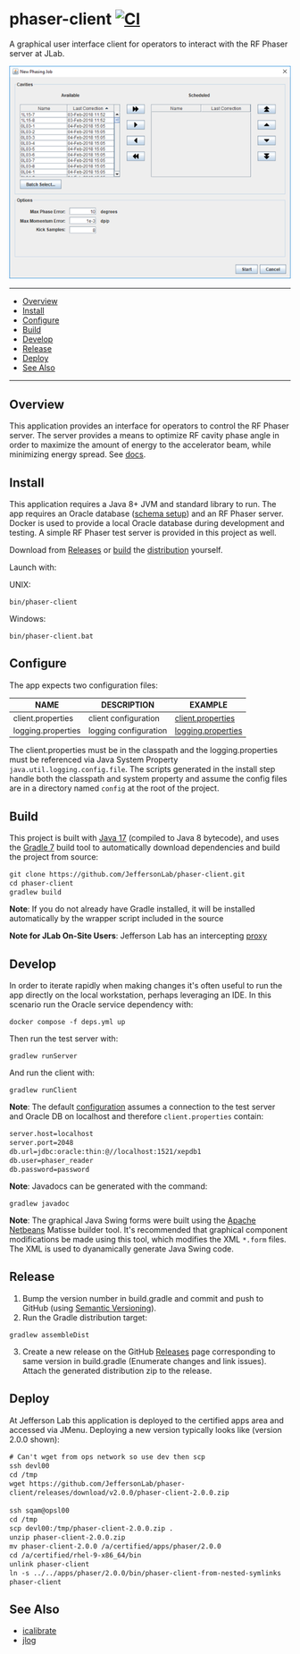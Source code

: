 # phaser-client [![CI](https://github.com/JeffersonLab/phaser-client/actions/workflows/ci.yml/badge.svg)](https://github.com/JeffersonLab/phaser-client/actions/workflows/ci.yml)
A graphical user interface client for operators to interact with the RF Phaser server at JLab.

![Screenshot](https://raw.githubusercontent.com/JeffersonLab/phaser-client/main/Screenshot.png)

---
- [Overview](https://github.com/JeffersonLab/phaser-client#overview)
- [Install](https://github.com/JeffersonLab/phaser-client#install)
- [Configure](https://github.com/JeffersonLab/phaser-client#configure)
- [Build](https://github.com/JeffersonLab/phaser-client#build)
- [Develop](https://github.com/JeffersonLab/phaser-client#develop)
- [Release](https://github.com/JeffersonLab/phaser-client#release)
- [Deploy](https://github.com/JeffersonLab/phaser-client#deploy)
- [See Also](https://github.com/JeffersonLab/phaser-client#see-also)  
---

## Overview
This application provides an interface for operators to control the RF Phaser server.  The server provides a means to optimize RF cavity phase angle in order to maximize the amount of energy to the accelerator beam, while minimizing energy spread.  See [docs](https://github.com/JeffersonLab/phaser-client/tree/main/doc).

## Install
This application requires a Java 8+ JVM and standard library to run.  The app requires an Oracle database ([schema setup](https://github.com/JeffersonLab/phaser-client/tree/main/docker/oracle/setup)) and an RF Phaser server.  Docker is used to provide a local Oracle database during development and testing.  A simple RF Phaser test server is provided in this project as well.

Download from [Releases](https://github.com/JeffersonLab/phaser-client/releases) or [build](https://github.com/JeffersonLab/phaser-client#build) the [distribution](https://github.com/JeffersonLab/phaser-client#release) yourself.

Launch with:

UNIX:
```
bin/phaser-client
```
Windows:
```
bin/phaser-client.bat
```

## Configure
The app expects two configuration files:

| NAME                | DESCRIPTION           | EXAMPLE                                                                                                    |
|---------------------|-----------------------|------------------------------------------------------------------------------------------------------------|
| client.properties   | client configuration  | [client.properties](https://github.com/JeffersonLab/phaser-client/blob/main/config/client.properties)      |
| logging.properties  | logging configuration | [logging.properties](https://github.com/JeffersonLab/phaser-client/blob/main/config/logging.properties)    | 

The client.properties must be in the classpath and the logging.properties must be referenced via Java System Property `java.util.logging.config.file`.  The scripts generated in the install step handle both the classpath and system property and assume the config files are in a directory named `config` at the root of the project.

## Build
This project is built with [Java 17](https://adoptium.net/) (compiled to Java 8 bytecode), and uses the [Gradle 7](https://gradle.org/) build tool to automatically download dependencies and build the project from source:

```
git clone https://github.com/JeffersonLab/phaser-client.git
cd phaser-client
gradlew build
```

**Note**: If you do not already have Gradle installed, it will be installed automatically by the wrapper script included in the source

**Note for JLab On-Site Users**: Jefferson Lab has an intercepting [proxy](https://gist.github.com/slominskir/92c25a033db93a90184a5994e71d0b78)

## Develop
In order to iterate rapidly when making changes it's often useful to run the app directly on the local workstation, perhaps leveraging an IDE.  In this scenario run the Oracle service dependency with:
```
docker compose -f deps.yml up
```

Then run the test server with:
```
gradlew runServer
```
And run the client with:
```
gradlew runClient
```

**Note**: The default [configuration](https://github.com/JeffersonLab/phaser-client#configure) assumes a connection to the test server and Oracle DB on localhost and therefore `client.properties` contain:
```
server.host=localhost
server.port=2048
db.url=jdbc:oracle:thin:@//localhost:1521/xepdb1
db.user=phaser_reader
db.password=password
```

**Note**: Javadocs can be generated with the command:
```
gradlew javadoc
```

**Note**: The graphical Java Swing forms were built using the [Apache Netbeans](https://netbeans.apache.org/) Matisse builder tool.  It's recommended that graphical component modifications be made using this tool, which modifies the XML `*.form` files.  The XML is used to dyanamically generate Java Swing code.  

## Release
1. Bump the version number in build.gradle and commit and push to GitHub (using [Semantic Versioning](https://semver.org/)).
1. Run the Gradle distribution target:
```
gradlew assembleDist
```
3. Create a new release on the GitHub [Releases](https://github.com/JeffersonLab/phaser-client/releases) page corresponding to same version in build.gradle (Enumerate changes and link issues).   Attach the generated distribution zip to the release.

## Deploy
At Jefferson Lab this application is deployed to the certified apps area and accessed via JMenu.  Deploying a new version typically looks like (version 2.0.0 shown):
```
# Can't wget from ops network so use dev then scp
ssh devl00
cd /tmp
wget https://github.com/JeffersonLab/phaser-client/releases/download/v2.0.0/phaser-client-2.0.0.zip

ssh sqam@opsl00
cd /tmp
scp devl00:/tmp/phaser-client-2.0.0.zip .
unzip phaser-client-2.0.0.zip
mv phaser-client-2.0.0 /a/certified/apps/phaser/2.0.0
cd /a/certified/rhel-9-x86_64/bin
unlink phaser-client
ln -s ../../apps/phaser/2.0.0/bin/phaser-client-from-nested-symlinks phaser-client
```

## See Also
- [icalibrate](https://github.com/JeffersonLab/icalibrate)
- [jlog](https://github.com/JeffersonLab/jlog)
